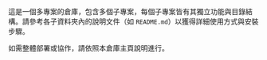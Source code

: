 這是一個多專案的倉庫，包含多個子專案，每個子專案皆有其獨立功能與目錄結構。請參考各子資料夾內的說明文件（如 `README.md`）以獲得詳細使用方式與安裝步驟。

如需整體部署或協作，請依照本倉庫主頁說明進行。